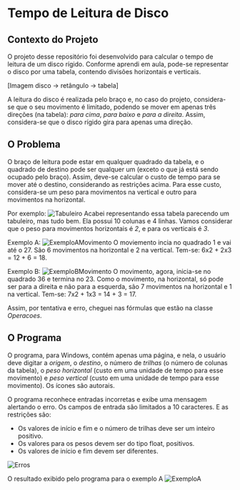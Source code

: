 # Tempo de Leitura de Disco
## Contexto do Projeto
O projeto desse repositório foi desenvolvido para calcular o tempo de leitura
de um disco rígido. Conforme aprendi em aula, pode-se representar o disco por
uma tabela, contendo divisões horizontais e verticais.

[Imagem disco -> retângulo -> tabela]

A leitura do disco é realizada pelo braço e, no caso do projeto, considera-se
que o seu movimento é limitado, podendo se mover em apenas três direções 
(na tabela): *para cima*, *para baixo* e *para a direita*. 
Assim, considera-se que o disco rígido gira para apenas uma direção.

## O Problema
O braço de leitura pode estar em qualquer quadrado da tabela, e o quadrado
de destino pode ser qualquer um (exceto o que já está sendo ocupado pelo
braço). Assim, deve-se calcular o custo de tempo para se mover até o
destino, considerando as restrições acima. Para esse custo, considera-se
um peso para movimentos na vertical e outro para movimentos na horizontal.

Por exemplo:
![Tabuleiro](https://github.com/user-attachments/assets/98331430-c9f9-43a3-80da-e981c903b787)
Acabei representando essa tabela parecendo um tabuleiro, mas tudo bem. Ela possui 10 colunas e 4
linhas. Vamos considerar que o peso para movimentos horizontais é *2*, e para os verticais
é *3*.

Exemplo A:
![ExemploAMovimento](https://github.com/user-attachments/assets/935a9a3c-3645-47ec-92e9-5a9fd00cb5eb)
O moviemento incia no quadrado 1 e vai até o 27. São 6 movimentos na horizontal e 2 na vertical. Tem-se:
6x2 + 2x3 = 12 + 6 = 18.

Exemplo B:
![ExemploBMovimento](https://github.com/user-attachments/assets/fe4a10ab-6287-4ba8-9138-6deebe9b5aa4)
O movimento, agora, inicia-se no quadrado 36 e termina no 23. Como o movimento, na horizontal, só pode
ser para a direita e não para a esquerda, são 7 movimentos na horizontal e 1 na vertical. Tem-se:
7x2 + 1x3 = 14 + 3 = 17.

Assim, por tentativa e erro, cheguei nas fórmulas que estão na classe *Operacoes*.

## O Programa
O programa, para Windows, contém apenas uma página, e nela, o usuário deve digitar a
*origem*, o *destino*, o número de *trilhas* (o número de colunas da
tabela), o *peso horizontal* (custo em uma unidade de tempo para esse
movimento) e *peso vertical* (custo em uma unidade de tempo para esse
movimento). Os ícones são autorais.

O programa reconhece entradas incorretas e exibe uma mensagem alertando
o erro. Os campos de entrada são limitados a 10 caracteres. E as restrições
são:
- Os valores de início e fim e o número de trilhas deve ser um inteiro positivo.
- Os valores para os pesos devem ser do tipo float, positivos.
- Os valores de início e fim devem ser diferentes.

![Erros](https://github.com/user-attachments/assets/509ac93c-09dd-4e1c-ae23-910ecb19101c)

O resultado exibido pelo programa para o exemplo A
![ExemploA](https://github.com/user-attachments/assets/a051c953-3d77-4aa8-876a-8f5ea0652ef8)
